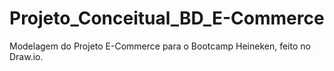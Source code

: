 # Projeto_Conceitual_BD_E-Commerce
 Modelagem do Projeto E-Commerce para o Bootcamp Heineken, feito no Draw.io.
